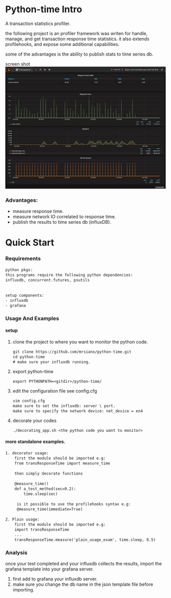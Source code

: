# Python-time Intro

A transaction statistics profiler.

the following project is an profiler framework was writen for handle, 
manage, and get transaction response time statistics.
it also extends profilehooks, and expose some additional capabilities.

some of the advantages is the ability to publish stats to time series db.

screen shot
![Alt text](screencapture-localhost-3000-dashboard-db-transactions-1484139148961.png?raw=true "Optional Title")

### Advantages:
- measure response time.
- measure network IO correlated to response time.
- publish the results to time series db (influxDB).

# Quick Start

### Requirements
```
python pkgs:
this programs require the following python dependencies:
influxdb, concurrent.futures, psutils


setup components:
- influxdb
- grafana
```

### Usage And Examples
#### setup
1. clone the project to where you want to monitor the python code.

    ```
    git clone https://github.com/mrsiano/python-time.git
    cd python-time
    # make sure your influxdb running.
    ```
2. export python-time

    ```
    export PYTHONPATH=<gitdir>/python-time/
    ```
3. edit the configuration file see config.cfg

    ```
    vim config.cfg
    make sure to set the influxdb: server \ port.
    make sure to specify the network device: net_device = en4
    ```
4. decorate your codes

     ```
     ./decorating_app.sh <the python code you want to monitor>
     ```


#### more standalone examples.
```
1. decorator usage:
    first the module should be imported e.g:
    from transResponseTime import measure_time
    
    then simply decorate functions
    
    @measure_time()
    def a_test_method(sec=0.2):
        time.sleep(sec)
        
     is it possible to use the profilehooks syntax e.g:
     @measure_time(immediate=True)
        
2. Plain usage:
    first the module should be imported e.g:
    import transResponseTime
    ...
    transResponseTime.measure('plain_usage_exam', time.sleep, 0.5)
```

### Analysis
once your test completed and your influxdb collects the results,
import the grafana template into your grafana server.

1. first add to grafana your influxdb server.
2. make sure you change the db name in the json template file before importing.
